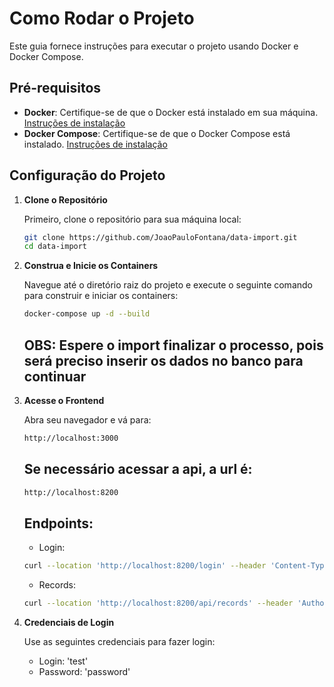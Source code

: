 # Como Rodar o Projeto

Este guia fornece instruções para executar o projeto usando Docker e Docker Compose.

## Pré-requisitos

- **Docker**: Certifique-se de que o Docker está instalado em sua máquina. [Instruções de instalação](https://docs.docker.com/get-docker/)
- **Docker Compose**: Certifique-se de que o Docker Compose está instalado. [Instruções de instalação](https://docs.docker.com/compose/install/)

## Configuração do Projeto

1. **Clone o Repositório**

   Primeiro, clone o repositório para sua máquina local:

   ```bash
   git clone https://github.com/JoaoPauloFontana/data-import.git
   cd data-import

2. **Construa e Inicie os Containers**

   Navegue até o diretório raiz do projeto e execute o seguinte comando para construir e iniciar os containers:

   ```bash
   docker-compose up -d --build
   ```

   ## OBS: Espere o import finalizar o processo, pois será preciso inserir os dados no banco para continuar

3. **Acesse o Frontend**

   Abra seu navegador e vá para:

   ```bash
   http://localhost:3000
   ```

   ## Se necessário acessar a api, a url é:

   ```bash
   http://localhost:8200
   ```

   ## Endpoints:

   - Login:
   ```bash
   curl --location 'http://localhost:8200/login' --header 'Content-Type: application/json' --header 'Authorization: Bearer eyJhbGciOiJIUzI1NiIsInR5cCI6IkpXVCJ9.eyJleHAiOjE3MjE5MzYzMzMsInVzZXJuYW1lIjoidGVzdCJ9.6CBKTy8ePMlCzVsLNJNRRRk0bFDbKzawwlqbZ9oV8Ss' --data '{"username":"test","password":"password"}'
   ```

   - Records:
   ```bash
   curl --location 'http://localhost:8200/api/records' --header 'Authorization: Bearer eyJhbGciOiJIUzI1NiIsInR5cCI6IkpXVCJ9.eyJleHAiOjE3MjE5MzYzMzMsInVzZXJuYW1lIjoidGVzdCJ9.6CBKTy8ePMlCzVsLNJNRRRk0bFDbKzawwlqbZ9oV8Ss'
   ```

5. **Credenciais de Login**

   Use as seguintes credenciais para fazer login:

   - Login: 'test'
   - Password: 'password'
